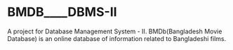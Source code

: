# BMDB____DBMS-II
A project for Database Management System - II. BMDb(Bangladesh Movie Database) is an online database of
information related to Bangladeshi films. 
